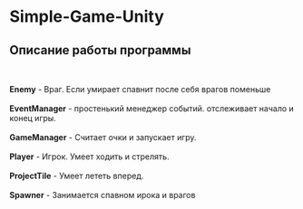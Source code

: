 # Simple-Game-Unity

## Описание работы программы

<br/>

**Enemy** - Враг. Если умирает спавнит после себя врагов поменьше
<br/><br/>
**EventManager** - простенький менеджер событий. отслеживает начало и конец игры.
<br/><br/>
**GameManager** - Считает очки и запускает игру.
<br/><br/>
**Player** - Игрок. Умеет ходить и стрелять.
<br/><br/>
**ProjectTile** - Умеет лететь вперед.
<br/><br/>
**Spawner** - Занимается спавном ирока и врагов
<br/><br/>

